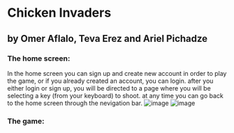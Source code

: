 # Chicken Invaders
## by Omer Aflalo, Teva Erez and Ariel Pichadze
### The home screen:
In the home screen you can sign up and create new account in order to play the game, or if you already created an account, you can login.
after you either login or sign up, you will be directed to a page where you will be selecting a key (from your keyboard) to shoot.
at any time you can go back to the home screen through the nevigation bar.
![image](https://user-images.githubusercontent.com/55681373/235375754-6a1156b7-389d-4c03-b426-6f718feb3918.png)
![image](https://user-images.githubusercontent.com/55681373/235375795-9f8229e7-499b-4624-b12c-53efb356528e.png)

### The game:
